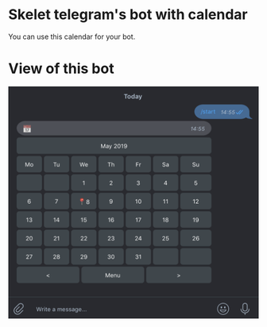# Skelet telegram's bot with calendar 

You can use this calendar for your bot.

# View of this bot

![Calendar](https://github.com/ht-albert/calendar_bot/blob/master/calendar.png)

